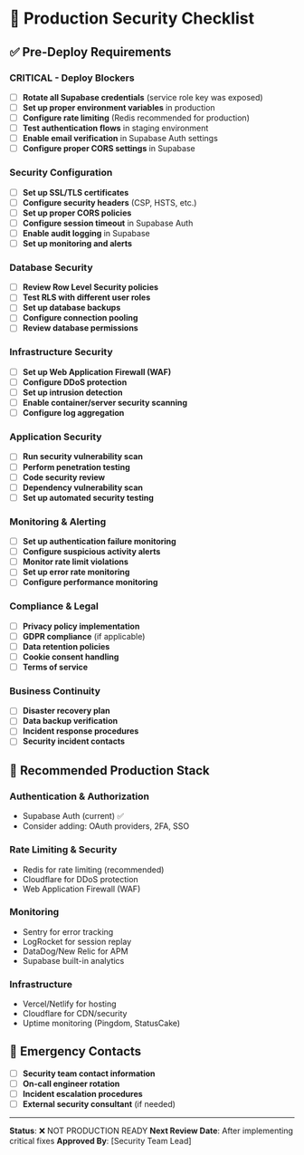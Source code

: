 # 🚀 Production Security Checklist

## ✅ Pre-Deploy Requirements

### **CRITICAL - Deploy Blockers**
- [ ] **Rotate all Supabase credentials** (service role key was exposed)
- [ ] **Set up proper environment variables** in production
- [ ] **Configure rate limiting** (Redis recommended for production)
- [ ] **Test authentication flows** in staging environment
- [ ] **Enable email verification** in Supabase Auth settings
- [ ] **Configure proper CORS settings** in Supabase

### **Security Configuration**
- [ ] **Set up SSL/TLS certificates** 
- [ ] **Configure security headers** (CSP, HSTS, etc.)
- [ ] **Set up proper CORS policies**
- [ ] **Configure session timeout** in Supabase Auth
- [ ] **Enable audit logging** in Supabase
- [ ] **Set up monitoring and alerts**

### **Database Security**
- [ ] **Review Row Level Security policies**
- [ ] **Test RLS with different user roles**
- [ ] **Set up database backups**
- [ ] **Configure connection pooling**
- [ ] **Review database permissions**

### **Infrastructure Security**  
- [ ] **Set up Web Application Firewall (WAF)**
- [ ] **Configure DDoS protection**
- [ ] **Set up intrusion detection**
- [ ] **Enable container/server security scanning**
- [ ] **Configure log aggregation**

### **Application Security**
- [ ] **Run security vulnerability scan**
- [ ] **Perform penetration testing**
- [ ] **Code security review**
- [ ] **Dependency vulnerability scan**
- [ ] **Set up automated security testing**

### **Monitoring & Alerting**
- [ ] **Set up authentication failure monitoring**
- [ ] **Configure suspicious activity alerts**
- [ ] **Monitor rate limit violations**
- [ ] **Set up error rate monitoring**
- [ ] **Configure performance monitoring**

### **Compliance & Legal**
- [ ] **Privacy policy implementation**
- [ ] **GDPR compliance** (if applicable)
- [ ] **Data retention policies**
- [ ] **Cookie consent handling**
- [ ] **Terms of service**

### **Business Continuity**
- [ ] **Disaster recovery plan**
- [ ] **Data backup verification**
- [ ] **Incident response procedures**
- [ ] **Security incident contacts**

## 🔧 Recommended Production Stack

### **Authentication & Authorization**
- Supabase Auth (current) ✅
- Consider adding: OAuth providers, 2FA, SSO

### **Rate Limiting & Security**
- Redis for rate limiting (recommended)
- Cloudflare for DDoS protection
- Web Application Firewall (WAF)

### **Monitoring**
- Sentry for error tracking
- LogRocket for session replay
- DataDog/New Relic for APM
- Supabase built-in analytics

### **Infrastructure**
- Vercel/Netlify for hosting
- Cloudflare for CDN/security
- Uptime monitoring (Pingdom, StatusCake)

## 🚨 Emergency Contacts

- [ ] **Security team contact information**
- [ ] **On-call engineer rotation**
- [ ] **Incident escalation procedures**
- [ ] **External security consultant** (if needed)

---

**Status**: ❌ NOT PRODUCTION READY
**Next Review Date**: After implementing critical fixes
**Approved By**: [Security Team Lead]
